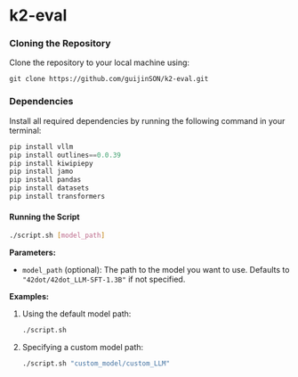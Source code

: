 # k2-eval

### Cloning the Repository
Clone the repository to your local machine using:
```
git clone https://github.com/guijinSON/k2-eval.git
```

### Dependencies
Install all required dependencies by running the following command in your terminal:

```python
pip install vllm
pip install outlines==0.0.39
pip install kiwipiepy
pip install jamo
pip install pandas
pip install datasets
pip install transformers
```

#### Running the Script

```bash
./script.sh [model_path]
```

**Parameters:**

- `model_path` (optional): The path to the model you want to use. Defaults to `"42dot/42dot_LLM-SFT-1.3B"` if not specified.

**Examples:**

1. Using the default model path:
   ```bash
   ./script.sh
   ```
2. Specifying a custom model path:
   ```bash
   ./script.sh "custom_model/custom_LLM"
   ```
